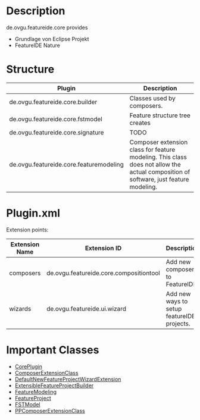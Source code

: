# Description
de.ovgu.featureide.core provides 

* Grundlage von Eclipse Projekt
* FeatureIDE Nature 

# Structure


| Plugin   | Description |
| -------- | --------    |
| de.ovgu.featureide.core.builder     | Classes used by composers.     |
| de.ovgu.featureide.core.fstmodel     | Feature structure tree creates      |
| de.ovgu.featureide.core.signature     | TODO     |
| de.ovgu.featureide.core.featuremodeling     | Composer extension class for feature modeling. This class does not allow the actual composition of software, just feature modeling.     |

# Plugin.xml

Extension points:

| Extension Name | Extension ID                            | Description |
|----------------|-----------------------------------------|-------------| 
| composers      | de.ovgu.featureide.core.compositiontool |Add new composers to FeatureIDE.             |
| wizards      | de.ovgu.featureide.ui.wizard |Add new ways to setup featureIDE projects.             |


# Important Classes

* [CorePlugin](https://github.com/FeatureIDE/FeatureIDE/blob/develop/plugins/de.ovgu.featureide.core/src/de/ovgu/featureide/core/CorePlugin.java)
* [ComposerExtensionClass](https://github.com/FeatureIDE/FeatureIDE/blob/develop/plugins/de.ovgu.featureide.core/src/de/ovgu/featureide/core/builder/ComposerExtensionClass.java)
* [DefaultNewFeatureProjectWizardExtension](https://github.com/FeatureIDE/FeatureIDE/blob/develop/plugins/de.ovgu.featureide.core/src/de/ovgu/featureide/core/wizardextension/DefaultNewFeatureProjectWizardExtension.java)
* [ExtensibleFeatureProjectBuilder](https://github.com/FeatureIDE/FeatureIDE/blob/develop/plugins/de.ovgu.featureide.core/src/de/ovgu/featureide/core/builder/ExtensibleFeatureProjectBuilder.java)
* [FeatureModeling](https://github.com/FeatureIDE/FeatureIDE/blob/develop/plugins/de.ovgu.featureide.core/src/de/ovgu/featureide/core/featuremodeling/FeatureModeling.java)
* [FeatureProject](https://github.com/FeatureIDE/FeatureIDE/blob/develop/plugins/de.ovgu.featureide.core/src/de/ovgu/featureide/core/internal/FeatureProject.java)
* [FSTModel](https://github.com/FeatureIDE/FeatureIDE/blob/develop/plugins/de.ovgu.featureide.core/src/de/ovgu/featureide/core/fstmodel/FSTModel.java)
* [PPComposerExtensionClass](https://github.com/FeatureIDE/FeatureIDE/blob/develop/plugins/de.ovgu.featureide.core/src/de/ovgu/featureide/core/builder/preprocessor/PPComposerExtensionClass.java)
